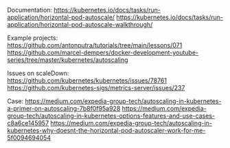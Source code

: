 Documentation:
https://kubernetes.io/docs/tasks/run-application/horizontal-pod-autoscale/
https://kubernetes.io/docs/tasks/run-application/horizontal-pod-autoscale-walkthrough/

Example projects:
https://github.com/antonputra/tutorials/tree/main/lessons/071
https://github.com/marcel-dempers/docker-development-youtube-series/tree/master/kubernetes/autoscaling

Issues on scaleDown:
https://github.com/kubernetes/kubernetes/issues/78761
https://github.com/kubernetes-sigs/metrics-server/issues/237

Case:
https://medium.com/expedia-group-tech/autoscaling-in-kubernetes-a-primer-on-autoscaling-7b8f0f95a928
https://medium.com/expedia-group-tech/autoscaling-in-kubernetes-options-features-and-use-cases-c8a6ce145957
https://medium.com/expedia-group-tech/autoscaling-in-kubernetes-why-doesnt-the-horizontal-pod-autoscaler-work-for-me-5f0094694054